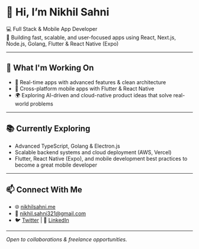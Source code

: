 # 👋 Hi, I’m Nikhil Sahni

 💻 Full Stack & Mobile App Developer  
🚀 Building fast, scalable, and user-focused apps using React, Next.js, Node.js, Golang, Flutter & React Native (Expo)

---

## 🚀 What I'm Working On
- 🧠 Real-time apps with advanced features & clean architecture  
- 📱 Cross-platform mobile apps with Flutter & React Native  
- 🌍 Exploring AI-driven and cloud-native product ideas that solve real-world problems

---

## 📚 Currently Exploring
- Advanced TypeScript, Golang & Electron.js  
- Scalable backend systems and cloud deployment (AWS, Vercel)  
- Flutter, React Native (Expo), and mobile development best practices to become a great mobile developer

---

## 📫 Connect With Me
- 🌐 [nikhilsahni.me](https://nikhilsahni.me)  
- 📧 nikhil.sahni321@gmail.com  
- 🐦 [Twitter](https://x.com/Nikhilllsahni) | 💼 [LinkedIn](https://www.linkedin.com/in/nikhil-sahni-4321)

---

*Open to collaborations & freelance opportunities.*


